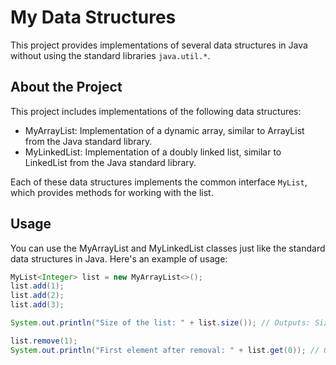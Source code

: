 # My Data Structures

This project provides implementations of several data structures in Java without using the standard libraries `java.util.*`.

## About the Project

This project includes implementations of the following data structures:

- MyArrayList: Implementation of a dynamic array, similar to ArrayList from the Java standard library.
- MyLinkedList: Implementation of a doubly linked list, similar to LinkedList from the Java standard library.

Each of these data structures implements the common interface `MyList`, which provides methods for working with the list.

## Usage

You can use the MyArrayList and MyLinkedList classes just like the standard data structures in Java. Here's an example of usage:

```java
MyList<Integer> list = new MyArrayList<>();
list.add(1);
list.add(2);
list.add(3);

System.out.println("Size of the list: " + list.size()); // Outputs: Size of the list: 3

list.remove(1);
System.out.println("First element after removal: " + list.get(0)); // Outputs: First element after removal: 1
